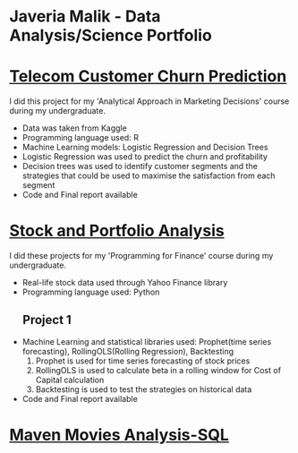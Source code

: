 # Javeria Malik - Data Analysis/Science Portfolio

# [Telecom Customer Churn Prediction](https://github.com/javeriamalik06/Telecom-Customer-Churn-Prediction)
I did this project for my 'Analytical Approach in Marketing Decisions' course during my undergraduate.
* Data was taken from Kaggle
* Programming language used: R
* Machine Learning models: Logistic Regression and Decision Trees
* Logistic Regression was used to predict the churn and profitability
* Decision trees was used to identify customer segments and the strategies that could be used to maximise the satisfaction from each segment
* Code and Final report available
# [Stock and Portfolio Analysis](https://github.com/javeriamalik06/Stock-and-Portfolio-Analysis-and-Prediction)
I did these projects for my 'Programming for Finance' course during my undergraduate.
* Real-life stock data used through Yahoo Finance library
* Programming language used: Python
  ## Project 1
* Machine Learning and statistical libraries used: Prophet(time series forecasting), RollingOLS(Rolling Regression), Backtesting
  1. Prophet is used for time series forecasting of stock prices
  2. RollingOLS is used to calculate beta in a rolling window for Cost of Capital calculation
  3. Backtesting is used to test the strategies on historical data
* Code and Final report available

# [Maven Movies Analysis-SQL](https://github.com/javeriamalik06/Maven-Movies-Analysis-SQL)
